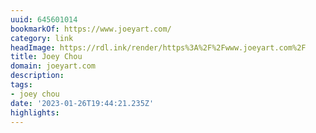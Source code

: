 ```yaml
---
uuid: 645601014
bookmarkOf: https://www.joeyart.com/
category: link
headImage: https://rdl.ink/render/https%3A%2F%2Fwww.joeyart.com%2F
title: Joey Chou
domain: joeyart.com
description: 
tags:
- joey chou
date: '2023-01-26T19:44:21.235Z'
highlights: 
---
```



